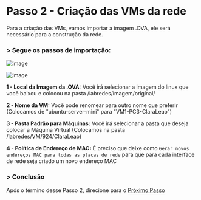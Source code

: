 # Passo 2 - Criação das VMs da rede

Para a criação das VMs, vamos importar a imagem .OVA, ele será necessário para a construção da rede.


### > Segue os passos de importação:

![image](https://user-images.githubusercontent.com/86027160/183978615-8366e422-6321-4bcb-b040-48e634fb4740.png)

![image](https://user-images.githubusercontent.com/86027160/183981533-6beca288-3e86-40e2-9c9d-94928950bb6d.png)


**1 - Local da Imagem da .OVA:** Você irá selecionar a imagem do linux que você baixou e colocou na pasta /labredes/imagem/original/

**2 - Nome da VM:** Você pode renomear para outro nome que preferir (Colocamos de "ubuntu-server-mini" para "VM1-PC3-ClaraLeao")

**3 - Pasta Padrão para Máquinas:** Você irá selecionar a pasta que deseja colocar a Máquina Virtual (Colocamos na pasta /labredes/VM/924/ClaraLeao)

**4 - Política de Endereço de MAC:** É preciso que deixe como `Gerar novos endereços MAC para todas as placas de rede` para que para cada interface de rede seja criado um novo endereço MAC

### > Conclusão
Após o término desse Passo 2, direcione para o [Próximo Passo](https://github.com/Josival/TrabalhoRedes/blob/main/Projeto/PC's/PC1/Passo3.md)
